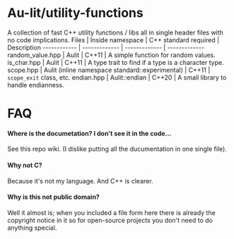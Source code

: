 # Au-lit/utility-functions
A collection of fast C++ utility functions / libs all in single header files with no code implications.
Files | Inside namespace | C++ standard required | Description
------------ | ------------- | ------------- | -------------
random_value.hpp | Aulit | C++11 | A simple function for random values.
is_char.hpp | Aulit | C++11 | A type trait to find if a type is a character type.
scope.hpp | Aulit (inline namespace standard::experimental) | C++11 | `scope_exit` class, etc.
endian.hpp | Aulit::endian | C++20 | A small library to handle endianness.

# FAQ
#### Where is the documetation? I don't see it in the code...
See this repo wiki. (I dislike putting all the ducumentation in one single file).
#### Why not C?
Because it's not my language. And C++ is clearer.
#### Why is this not public domain?
Well it almost is; when you included a file form here there is already the copyright notice in it so for open-source projects you don't need to do anything special.
